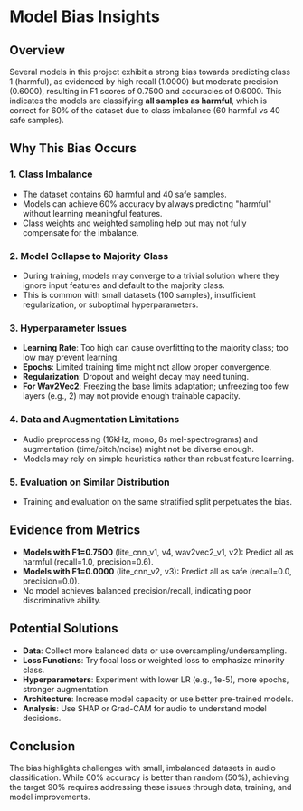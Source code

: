 # Model Bias Insights

## Overview
Several models in this project exhibit a strong bias towards predicting class 1 (harmful), as evidenced by high recall (1.0000) but moderate precision (0.6000), resulting in F1 scores of 0.7500 and accuracies of 0.6000. This indicates the models are classifying **all samples as harmful**, which is correct for 60% of the dataset due to class imbalance (60 harmful vs 40 safe samples).

## Why This Bias Occurs

### 1. Class Imbalance
- The dataset contains 60 harmful and 40 safe samples.
- Models can achieve 60% accuracy by always predicting "harmful" without learning meaningful features.
- Class weights and weighted sampling help but may not fully compensate for the imbalance.

### 2. Model Collapse to Majority Class
- During training, models may converge to a trivial solution where they ignore input features and default to the majority class.
- This is common with small datasets (100 samples), insufficient regularization, or suboptimal hyperparameters.

### 3. Hyperparameter Issues
- **Learning Rate**: Too high can cause overfitting to the majority class; too low may prevent learning.
- **Epochs**: Limited training time might not allow proper convergence.
- **Regularization**: Dropout and weight decay may need tuning.
- **For Wav2Vec2**: Freezing the base limits adaptation; unfreezing too few layers (e.g., 2) may not provide enough trainable capacity.

### 4. Data and Augmentation Limitations
- Audio preprocessing (16kHz, mono, 8s mel-spectrograms) and augmentation (time/pitch/noise) might not be diverse enough.
- Models may rely on simple heuristics rather than robust feature learning.

### 5. Evaluation on Similar Distribution
- Training and evaluation on the same stratified split perpetuates the bias.

## Evidence from Metrics
- **Models with F1=0.7500** (lite_cnn_v1, v4, wav2vec2_v1, v2): Predict all as harmful (recall=1.0, precision=0.6).
- **Models with F1=0.0000** (lite_cnn_v2, v3): Predict all as safe (recall=0.0, precision=0.0).
- No model achieves balanced precision/recall, indicating poor discriminative ability.

## Potential Solutions
- **Data**: Collect more balanced data or use oversampling/undersampling.
- **Loss Functions**: Try focal loss or weighted loss to emphasize minority class.
- **Hyperparameters**: Experiment with lower LR (e.g., 1e-5), more epochs, stronger augmentation.
- **Architecture**: Increase model capacity or use better pre-trained models.
- **Analysis**: Use SHAP or Grad-CAM for audio to understand model decisions.

## Conclusion
The bias highlights challenges with small, imbalanced datasets in audio classification. While 60% accuracy is better than random (50%), achieving the target 90% requires addressing these issues through data, training, and model improvements.